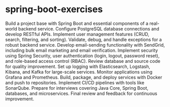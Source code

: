 # spring-boot-exercises
Build a project base with Spring Boot and essential components of a real-world backend service.
Configure PostgreSQL database connections and develop RESTful APIs.
Implement user management features (CRUD, search, filtering, and sorting).
Validate, debug, and handle exceptions for a robust backend service.
Develop email-sending functionality with SendGrid, including bulk email marketing and email verification.
Implement security using Spring Security, user authentication (login, logout, password reset), and role-based access control (RBAC).
Review database and source code for quality improvement.
Set up logging with Elasticsearch, Logstash, Kibana, and Kafka for large-scale services.
Monitor applications using Grafana and Prometheus.
Build, package, and deploy services with Docker and push to repositories.
Implement CI/CD pipelines with tools like SonarQube.
Prepare for interviews covering Java Core, Spring Boot, databases, and microservices.
Final review and feedback for continuous improvement.
